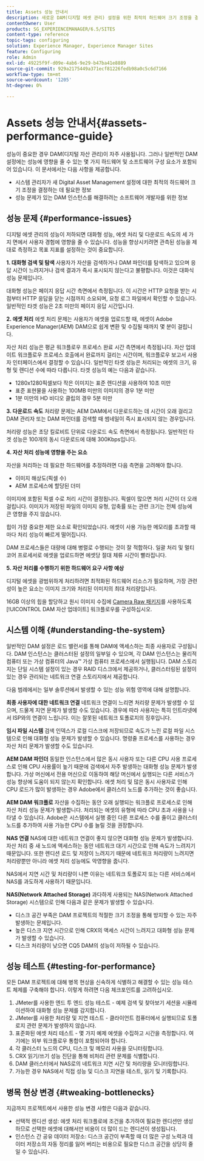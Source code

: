 ```yaml
---
title: Assets 성능 안내서
description: 새로운 DAM(디지털 에셋 관리) 설정을 위한 최적의 하드웨어 크기 조정을 결정하는 방법과 성능 문제를 해결하는 방법에 대해 알아봅니다
contentOwner: User
products: SG_EXPERIENCEMANAGER/6.5/SITES
content-type: reference
topic-tags: configuring
solution: Experience Manager, Experience Manager Sites
feature: Configuring
role: Admin
exl-id: 49225f9f-d09e-4ab6-9e29-b47ba41e8889
source-git-commit: 929a2175449a371ecf81226fedb98a0c5c6d7166
workflow-type: tm+mt
source-wordcount: '1205'
ht-degree: 0%

---
```


# Assets 성능 안내서{#assets-performance-guide}

성능이 중요한 경우 DAM(디지털 자산 관리)이 자주 사용됩니다. 그러나 일반적인 DAM 설정에는 성능에 영향을 줄 수 있는 몇 가지 하드웨어 및 소프트웨어 구성 요소가 포함되어 있습니다. 이 문서에서는 다음 사항을 제공합니다.

* 시스템 관리자가 새 Digital Asset Management 설정에 대한 최적의 하드웨어 크기 조정을 결정하는 데 필요한 정보
* 성능 문제가 있는 DAM 인스턴스를 해결하려는 소프트웨어 개발자를 위한 정보

## 성능 문제 {#performance-issues}

디지털 에셋 관리의 성능이 저하되면 대화형 성능, 에셋 처리 및 다운로드 속도의 세 가지 면에서 사용자 경험에 영향을 줄 수 있습니다. 성능을 향상시키려면 관측된 성능을 제대로 측정하고 목표 지표를 설정하는 것이 중요합니다.

**1. 대화형 검색 및 탐색** 사용자가 자산을 검색하거나 DAM 파인더를 탐색하고 있으며 응답 시간이 느려지거나 검색 결과가 즉시 표시되지 않는다고 불평합니다. 이것은 대화식 성능 문제입니다.

대화형 성능은 페이지 응답 시간 측면에서 측정됩니다. 이 시간은 HTTP 요청을 받는 시점부터 HTTP 응답을 닫는 시점까지 소요되며, 요청 로그 파일에서 확인할 수 있습니다. 일반적인 타겟 성능은 2초 미만의 페이지 응답 시간입니다.

**2. 에셋 처리** 에셋 처리 문제는 사용자가 에셋을 업로드할 때, 에셋이 Adobe Experience Manager(AEM) DAM으로 쉽게 변환 및 수집될 때까지 몇 분이 걸립니다.

자산 처리 성능은 평균 워크플로우 프로세스 완료 시간 측면에서 측정됩니다. 자산 업데이트 워크플로우 프로세스 호출에서 완료까지 걸리는 시간이며, 워크플로우 보고서 사용자 인터페이스에서 결정할 수 있습니다. 일반적인 타겟 성능은 처리되는 에셋의 크기, 유형 및 렌디션 수에 따라 다릅니다. 타겟 성능의 예는 다음과 같습니다.

* 1280x1280픽셀보다 작은 이미지는 표준 렌디션을 사용하여 10초 미만
* 표준 표현물을 사용하는 100MB 미만의 이미지의 경우 1분 미만
* 1분 미만의 HD 비디오 클립의 경우 5분 미만

**3. 다운로드 속도** 처리량 문제는 AEM DAM에서 다운로드하는 데 시간이 오래 걸리고 DAM 관리자 또는 DAM 파인더를 검색할 때 썸네일이 즉시 표시되지 않는 경우입니다.

처리량 성능은 초당 킬로비트 단위로 다운로드 속도 측면에서 측정됩니다. 일반적인 타겟 성능은 100개의 동시 다운로드에 대해 300Kbps입니다.

**4. 자산 처리 성능에 영향을 주는 요소**

자산을 처리하는 데 필요한 하드웨어를 추정하려면 다음 측면을 고려해야 합니다.

* 이미지 해상도(픽셀 수)
* AEM 프로세스에 할당된 더미

이미지에 포함된 픽셀 수로 처리 시간이 결정됩니다. 픽셀이 많으면 처리 시간이 더 오래 걸립니다.
이미지가 저장된 파일의 이미지 유형, 압축률 또는 관련 크기는 전체 성능에 큰 영향을 주지 않습니다.

힙이 가장 중요한 제한 요소로 확인되었습니다. 에셋이 사용 가능한 메모리를 초과할 때마다 처리 성능이 빠르게 떨어집니다.

DAM 프로세스들은 대량에 대해 병렬로 수행되는 것이 잘 적합하다. 일괄 처리 및 멀티 코어 프로세서로 에셋을 업로드하면 에셋당 절대 체류 시간이 빨라집니다.

**5. 자산 처리를 수행하기 위한 하드웨어 요구 사항 예상**

디지털 에셋을 광범위하게 처리하려면 최적화된 하드웨어 리소스가 필요하며, 가장 관련성이 높은 요소는 이미지 크기와 처리된 이미지의 최대 처리량입니다.

16GB 이상의 힙을 할당하고 원시 이미지 수집에 [Camera Raw 패키지](/help/assets/camera-raw.md)를 사용하도록 [!UICONTROL DAM 자산 업데이트] 워크플로우를 구성하십시오.

## 시스템 이해 {#understanding-the-system}

일반적인 DAM 설정은 로드 밸런서를 통해 DAM에 액세스하는 최종 사용자로 구성됩니다. DAM 인스턴스는 클러스터된 설정의 일부일 수 있으며, 각 DAM 인스턴스는 물리적 컴퓨터 또는 가상 컴퓨터의 Java™ 가상 컴퓨터 프로세스에서 실행됩니다. DAM 스토리지는 단일 시스템 설정이 있는 경우 RAID 디스크에서 제공하거나, 클러스터링된 설정이 있는 경우 관리되는 네트워크 연결 스토리지에서 제공합니다.

다음 범례에서는 일부 솔루션에서 발생할 수 있는 성능 위험 영역에 대해 설명합니다.

**최종 사용자에 대한 네트워크 연결** 네트워크 연결이 느리면 처리량 문제가 발생할 수 있으며, 드물게 지연 문제가 발생할 수도 있습니다. 경우에 따라 사용자는 특히 인트라넷에서 ISP와의 연결이 느립니다. 이는 잘못된 네트워크 토폴로지의 징후입니다.

**임시 파일 시스템** 검색 인덱스가 로컬 디스크에 저장되므로 속도가 느린 로컬 파일 시스템으로 인해 대화형 성능 문제가 발생할 수 있습니다. 명령줄 프로세스를 사용하는 경우 자산 처리 문제가 발생할 수도 있습니다.

**AEM DAM 파인더** 동일한 인스턴스에서 많은 동시 사용자 또는 다른 CPU 사용 프로세스로 인해 CPU 사용률이 높기 때문에 검색에서 자주 발생하는 대화형 성능 문제가 발생합니다. 가상 머신에서 전용 머신으로 이동하여 해당 머신에서 실행되는 다른 서비스가 성능 향상에 도움이 되지 않는지 확인합니다. 에셋 처리 및 많은 동시 사용자로 인해 CPU 로드가 많이 발생하는 경우 Adobe에서 클러스터 노드를 추가하는 것이 좋습니다.

**AEM DAM 워크플로** 자산을 수집하는 동안 오래 실행되는 워크플로 프로세스로 인해 자산 처리 성능 문제가 발생합니다. 처리되는 에셋의 유형에 따라 CPU 초과 사용을 나타낼 수 있습니다. Adobe은 시스템에서 실행 중인 다른 프로세스 수를 줄이고 클러스터 노드를 추가하여 사용 가능한 CPU 수를 늘릴 것을 권장합니다.

**NAS 연결** NAS에 대한 네트워크 연결이 좋지 않으면 대화형 성능 문제가 발생합니다. 자산 처리 중 새 노드에 액세스하는 동안 네트워크 대기 시간으로 인해 속도가 느려지기 때문입니다. 또한 렌디션 로드 및 저장이 느려지기 때문에 네트워크 처리량이 느려지면 처리량뿐만 아니라 에셋 처리 성능에도 악영향을 줍니다.

NAS에서 지연 시간 및 처리량이 나쁜 이유는 네트워크 토폴로지 또는 다른 서비스에서 NAS를 과도하게 사용하기 때문입니다.

**NAS(Network Attached Storage)** 과다하게 사용되는 NAS(Network Attached Storage) 시스템으로 인해 다음과 같은 문제가 발생할 수 있습니다.

* 디스크 공간 부족은 DAM 프로젝트의 적절한 크기 조정을 통해 방지할 수 있는 자주 발생하는 문제입니다.
* 높은 디스크 지연 시간으로 인해 CRX의 액세스 시간이 느려지고 대화형 성능 문제가 발생할 수 있습니다.
* 디스크 처리량이 낮으면 CQ5 DAM의 성능이 저하될 수 있습니다.

## 성능 테스트 {#testing-for-performance}

모든 DAM 프로젝트에 대해 병목 현상을 신속하게 식별하고 해결할 수 있는 성능 테스트 체제를 구축해야 합니다. 이렇게 하려면 다음 체크포인트를 고려하십시오.

1. JMeter를 사용한 엔드 투 엔드 성능 테스트 - 예제 검색 및 찾아보기 세션을 시뮬레이션하여 대화형 성능 문제를 감지합니다.
1. JMeter를 사용한 처리량 및 지연 테스트 - 클라이언트 컴퓨터에서 실행되므로 토폴로지 관련 문제가 발생하지 않습니다.
1. 표준화된 에셋 처리 테스트 - 몇 가지 예제 에셋을 수집하고 시간을 측정합니다. 여기에는 외부 워크플로우 통합이 포함되어야 합니다.
1. 각 클러스터 노드의 CPU, 디스크 및 메모리 사용을 모니터링합니다.
1. CRX 읽기/쓰기 성능 진단을 통해 비처리 관련 문제를 식별합니다.
1. DAM 클러스터에서 NAS로의 네트워크 지연 시간 및 처리량을 모니터링합니다.
1. 가능한 경우 NAS에서 직접 성능 및 디스크 지연을 테스트, 읽기 및 기록합니다.

## 병목 현상 변경 {#tweaking-bottlenecks}

지금까지 프로젝트에서 사용한 성능 변경 사항은 다음과 같습니다.

* 선택적 렌디션 생성: 에셋 처리 워크플로에 조건을 추가하여 필요한 렌디션만 생성하므로 선택한 에셋에 대해서만 비용이 더 많이 드는 렌디션이 생성됩니다.
* 인스턴스 간 공유 데이터 저장소: 디스크 공간이 부족할 때 더 많은 구성 노력과 데이터 저장소의 자동 정리를 잃어 버리는 비용으로 필요한 디스크 공간을 상당히 줄일 수 있습니다.
